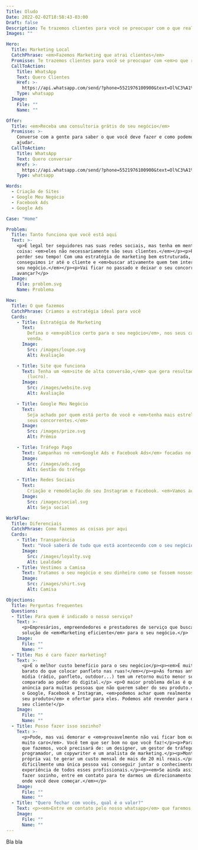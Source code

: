 ```yaml
---
Title: Oludo
Date: 2022-02-02T18:58:43-03:00
Draft: false
Description: Te trazemos clientes para você se preocupar com o que realmente importa. Google Ads. Facebook Ads. Criação de Sites.
Images: ""

Hero:
  Title: Marketing Local
  CatchPhrase: <em>Fazemos Marketing que atrai clientes</em>
  Promisse: Te trazemos clientes para você se preocupar com <em>o que realmente importa.</em>
  CallToAction:
    Title: WhatsApp
    Text: Quero Clientes
    Href: >-
      https://api.whatsapp.com/send/?phone=5521976100900&text=Ol%C3%A1%21+Eu+preciso+de+mais+clientes.+Poderia+me+ajudar%3F&app_absent=0
    Type: whatsapp
  Image:
    File: ""
    Name: ""

Offer:
  Title: <em>Receba uma consultoria grátis do seu negócio</em>
  Promisse: >-
    Converse com a gente para saber o que você deve fazer e como podemos te
    ajudar.
  CallToAction:
    Title: WhatsApp
    Text: Quero conversar
    Href: >-
      https://api.whatsapp.com/send/?phone=5521976100900&text=Ol%C3%A1%21+Eu+preciso+de+mais+clientes.+Poderia+me+ajudar%3F&app_absent=0
    Type: whatsapp

Words:
  - Criação de Sites
  - Google Meu Negócio
  - Facebook Ads
  - Google Ads

Case: "Home"

Problem:
  Title: Tanto funciona que você está aqui
  Text: >-
    <p>É legal ter seguidores nas suas redes sociais, mas tenha em mente uma
    coisa: <em>eles não necessariamente são seus clientes.</em></p><p>Pare de
    perder seu tempo! Com uma estratégia de marketing bem estruturada,
    conseguimos ir até o cliente e <em>buscar ativamente quem tem interesse pelo
    seu negócio.</em></p><p>Vai ficar no passado e deixar o seu concorrente
    avançar?</p>
  Image:
    File: problem.svg
    Name: Problema

How:
  Title: O que fazemos
  CatchPhrase: Criamos a estratégia ideal para você
  Cards:
    - Title: Estratégia de Marketing
      Text:
        Defina o <em>público certo para o seu negócio</em>, nos seus canais de
        venda.
      Image:
        Src: /images/loupe.svg
        Alt: Avaliação

    - Title: Site que funciona
      Text: Tenha um <em>site de alta conversão,</em> que gera resultados reais
        (lucro).
      Image:
        Src: /images/website.svg
        Alt: Avaliação

    - Title: Google Meu Negócio
      Text:
        Seja achado por quem está perto de você e <em>tenha mais estrelas que os
        seus concorrentes.</em>
      Image:
        Src: /images/prize.svg
        Alt: Prêmio

    - Title: Tráfego Pago
      Text: Campanhas no <em>Google Ads e Facebook Ads</em> focadas no resultado.
      Image:
        Src: /images/ads.svg
        Alt: Gestão do tréfego

    - Title: Redes Sociais
      Text:
        Criação e remodelação do seu Instagram e Facebook. <em>Vamos achar o conteúdo certo para você.</em>
      Image:
        Src: /images/social.svg
        Alt: Seja social

WorkFlow:
  Title: Diferenciais
  CatchPhrase: Como fazemos as coisas por aqui
  Cards:
    - Title: Transparência
      Text: "Você saberá de tudo que está acontecendo com o seu negócio, no digital."
      Image:
        Src: /images/loyalty.svg
        Alt: Lealdade
    - Title: Vestimos a Camisa
      Text: Tratamos o seu negócio e seu dinheiro como se fossem nossos.
      Image:
        Src: /images/shirt.svg
        Alt: Camisa

Objections:
  Title: Perguntas frequentes
  Questions:
  - Title: Para quem é indicado o nosso serviço?
    Text: >-
      <p>Empresários, empreendedores e prestadores de serviço que buscam uma
      solução de <em>Marketing eficiente</em> para o seu negócio.</p>
    Image:
      File: ""
      Name: ""
  - Title: Mas é caro fazer marketing?
    Text: >-
      <p>É o melhor custo benefício para o seu negócio</p><p><em>É muito mais
      barato do que colocar panfleto nas ruas!</em></p><p>As formas antigas de
      mídia (rádio, panfleto, outdoor...) tem um retorno muito menor se
      comparado ao poder do digital.</p> <p>O maior problema delas é que você
      anúncia para muitas pessoas que não querem saber do seu produto.</p><p>Com
      o Google, Facebook e Instagram, <em>podemos achar quem realmente quer o
      seu produto</em> e ofertar para eles. Podemos até revender para quem já é
      seu cliente!</p>
    Image:
      File: ""
      Name: ""
  - Title: Posso fazer isso sozinho?
    Text: >-
      <p>Pode, mas vai demorar e <em>provavelmente não vai ficar bom ou vai sair
      muito caro</em>. Você tem que ser bom no que você faz!</p><p>Para fazer o
      que fazemos, você precisará de: um designer, um gestor de tráfego, um
      programador, um copywriter e um analista de marketing.</p><p>Montar equipe
      própria vai te gerar um custo mensal de mais de 20 mil reais.</p><p>E
      dificilmente uma única pessoa vai conseguir juntar o conhecimento e
      experiência de todos esses profissionais.</p><p><em>Se ainda assim, quiser
      fazer sozinho, entre em contato para te darmos um direcionamento sobre por
      onde você deve começar.</em></p>
    Image:
      File: ""
      Name: ""
  - Title: "Quero fechar com vocês, qual é o valor?"
    Text: <p><em>Entre em contato pelo nosso whatsapp</em> que faremos uma pre-análise do seu negócio e te daremos um orçamento de acordo com as suas necessidades.</p>
    Image:
      File: ""
      Name: ""
---
```


Bla bla
